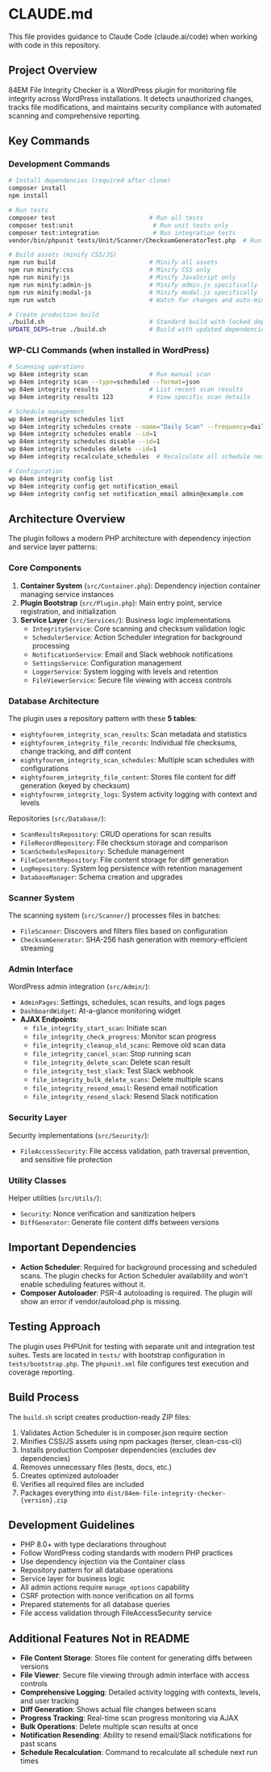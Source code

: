# CLAUDE.md

This file provides guidance to Claude Code (claude.ai/code) when working with code in this repository.

## Project Overview

84EM File Integrity Checker is a WordPress plugin for monitoring file integrity across WordPress installations. It detects unauthorized changes, tracks file modifications, and maintains security compliance with automated scanning and comprehensive reporting.

## Key Commands

### Development Commands

```bash
# Install dependencies (required after clone)
composer install
npm install

# Run tests
composer test                          # Run all tests
composer test:unit                      # Run unit tests only
composer test:integration               # Run integration tests
vendor/bin/phpunit tests/Unit/Scanner/ChecksumGeneratorTest.php  # Run specific test

# Build assets (minify CSS/JS)
npm run build                          # Minify all assets
npm run minify:css                     # Minify CSS only
npm run minify:js                      # Minify JavaScript only
npm run minify:admin-js                # Minify admin.js specifically
npm run minify:modal-js                # Minify modal.js specifically
npm run watch                          # Watch for changes and auto-minify

# Create production build
./build.sh                             # Standard build with locked dependencies
UPDATE_DEPS=true ./build.sh            # Build with updated dependencies
```

### WP-CLI Commands (when installed in WordPress)

```bash
# Scanning operations
wp 84em integrity scan                 # Run manual scan
wp 84em integrity scan --type=scheduled --format=json
wp 84em integrity results              # List recent scan results
wp 84em integrity results 123          # View specific scan details

# Schedule management
wp 84em integrity schedules list
wp 84em integrity schedules create --name="Daily Scan" --frequency=daily --time=02:00 --active
wp 84em integrity schedules enable --id=1
wp 84em integrity schedules disable --id=1
wp 84em integrity schedules delete --id=1
wp 84em integrity recalculate_schedules  # Recalculate all schedule next run times

# Configuration
wp 84em integrity config list
wp 84em integrity config get notification_email
wp 84em integrity config set notification_email admin@example.com
```

## Architecture Overview

The plugin follows a modern PHP architecture with dependency injection and service layer patterns:

### Core Components

1. **Container System** (`src/Container.php`): Dependency injection container managing service instances
2. **Plugin Bootstrap** (`src/Plugin.php`): Main entry point, service registration, and initialization
3. **Service Layer** (`src/Services/`): Business logic implementations
   - `IntegrityService`: Core scanning and checksum validation logic
   - `SchedulerService`: Action Scheduler integration for background processing
   - `NotificationService`: Email and Slack webhook notifications
   - `SettingsService`: Configuration management
   - `LoggerService`: System logging with levels and retention
   - `FileViewerService`: Secure file viewing with access controls

### Database Architecture

The plugin uses a repository pattern with these **5 tables**:
- `eightyfourem_integrity_scan_results`: Scan metadata and statistics
- `eightyfourem_integrity_file_records`: Individual file checksums, change tracking, and diff content
- `eightyfourem_integrity_scan_schedules`: Multiple scan schedules with configurations
- `eightyfourem_integrity_file_content`: Stores file content for diff generation (keyed by checksum)
- `eightyfourem_integrity_logs`: System activity logging with context and levels

Repositories (`src/Database/`):
- `ScanResultsRepository`: CRUD operations for scan results
- `FileRecordRepository`: File checksum storage and comparison
- `ScanSchedulesRepository`: Schedule management
- `FileContentRepository`: File content storage for diff generation
- `LogRepository`: System log persistence with retention management
- `DatabaseManager`: Schema creation and upgrades

### Scanner System

The scanning system (`src/Scanner/`) processes files in batches:
- `FileScanner`: Discovers and filters files based on configuration
- `ChecksumGenerator`: SHA-256 hash generation with memory-efficient streaming

### Admin Interface

WordPress admin integration (`src/Admin/`):
- `AdminPages`: Settings, schedules, scan results, and logs pages
- `DashboardWidget`: At-a-glance monitoring widget
- **AJAX Endpoints**:
  - `file_integrity_start_scan`: Initiate scan
  - `file_integrity_check_progress`: Monitor scan progress
  - `file_integrity_cleanup_old_scans`: Remove old scan data
  - `file_integrity_cancel_scan`: Stop running scan
  - `file_integrity_delete_scan`: Delete scan result
  - `file_integrity_test_slack`: Test Slack webhook
  - `file_integrity_bulk_delete_scans`: Delete multiple scans
  - `file_integrity_resend_email`: Resend email notification
  - `file_integrity_resend_slack`: Resend Slack notification

### Security Layer

Security implementations (`src/Security/`):
- `FileAccessSecurity`: File access validation, path traversal prevention, and sensitive file protection

### Utility Classes

Helper utilities (`src/Utils/`):
- `Security`: Nonce verification and sanitization helpers
- `DiffGenerator`: Generate file content diffs between versions

## Important Dependencies

- **Action Scheduler**: Required for background processing and scheduled scans. The plugin checks for Action Scheduler availability and won't enable scheduling features without it.
- **Composer Autoloader**: PSR-4 autoloading is required. The plugin will show an error if vendor/autoload.php is missing.

## Testing Approach

The plugin uses PHPUnit for testing with separate unit and integration test suites. Tests are located in `tests/` with bootstrap configuration in `tests/bootstrap.php`. The `phpunit.xml` file configures test execution and coverage reporting.

## Build Process

The `build.sh` script creates production-ready ZIP files:
1. Validates Action Scheduler is in composer.json require section
2. Minifies CSS/JS assets using npm packages (terser, clean-css-cli)
3. Installs production Composer dependencies (excludes dev dependencies)
4. Removes unnecessary files (tests, docs, etc.)
5. Creates optimized autoloader
6. Verifies all required files are included
7. Packages everything into `dist/84em-file-integrity-checker-{version}.zip`

## Development Guidelines

- PHP 8.0+ with type declarations throughout
- Follow WordPress coding standards with modern PHP practices
- Use dependency injection via the Container class
- Repository pattern for all database operations
- Service layer for business logic
- All admin actions require `manage_options` capability
- CSRF protection with nonce verification on all forms
- Prepared statements for all database queries
- File access validation through FileAccessSecurity service

## Additional Features Not in README

- **File Content Storage**: Stores file content for generating diffs between versions
- **File Viewer**: Secure file viewing through admin interface with access controls
- **Comprehensive Logging**: Detailed activity logging with contexts, levels, and user tracking
- **Diff Generation**: Shows actual file changes between scans
- **Progress Tracking**: Real-time scan progress monitoring via AJAX
- **Bulk Operations**: Delete multiple scan results at once
- **Notification Resending**: Ability to resend email/Slack notifications for past scans
- **Schedule Recalculation**: Command to recalculate all schedule next run times